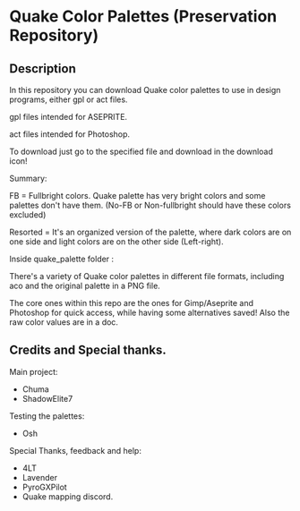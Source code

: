 # Quake Color Palettes (Preservation Repository)

## Description

In this repository you can download Quake color palettes to use in design programs, either gpl or act files.

gpl files intended for ASEPRITE.

act files intended for Photoshop.

To download just go to the specified file and download in the download icon!

Summary:

FB = Fullbright colors. Quake palette has very bright colors and some palettes don't have them. (No-FB or Non-fullbright should have these colors excluded)

Resorted = It's an organized version of the palette, where dark colors are on one side and light colors are on the other side (Left-right).


Inside quake_palette folder :

There's a variety of Quake color palettes in different file formats, including aco and the original palette in a PNG file.

The core ones within this repo are the ones for Gimp/Aseprite and Photoshop for quick access, while having some alternatives saved! Also the raw color values are in a doc.

## Credits and Special thanks.

Main project:
- Chuma
- ShadowElite7

Testing the palettes:
- Osh

Special Thanks, feedback and help:
- 4LT
- Lavender
- PyroGXPilot
- Quake mapping discord.
